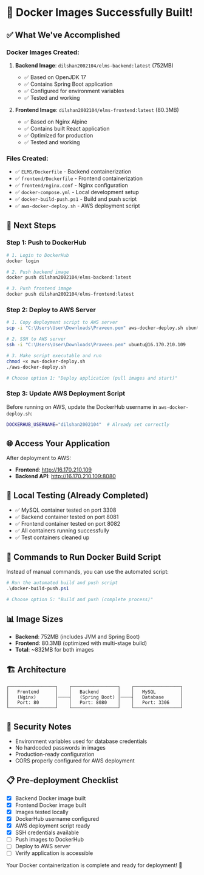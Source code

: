 # 🎉 Docker Images Successfully Built!

## ✅ **What We've Accomplished**

### **Docker Images Created:**
1. **Backend Image**: `dilshan2002104/elms-backend:latest` (752MB)
   - ✅ Based on OpenJDK 17
   - ✅ Contains Spring Boot application
   - ✅ Configured for environment variables
   - ✅ Tested and working

2. **Frontend Image**: `dilshan2002104/elms-frontend:latest` (80.3MB)
   - ✅ Based on Nginx Alpine
   - ✅ Contains built React application
   - ✅ Optimized for production
   - ✅ Tested and working

### **Files Created:**
- ✅ `ELMS/Dockerfile` - Backend containerization
- ✅ `frontend/Dockerfile` - Frontend containerization
- ✅ `frontend/nginx.conf` - Nginx configuration
- ✅ `docker-compose.yml` - Local development setup
- ✅ `docker-build-push.ps1` - Build and push script
- ✅ `aws-docker-deploy.sh` - AWS deployment script

## 🚀 **Next Steps**

### **Step 1: Push to DockerHub**
```powershell
# 1. Login to DockerHub
docker login

# 2. Push backend image
docker push dilshan2002104/elms-backend:latest

# 3. Push frontend image
docker push dilshan2002104/elms-frontend:latest
```

### **Step 2: Deploy to AWS Server**
```bash
# 1. Copy deployment script to AWS server
scp -i "C:\Users\User\Downloads\Praveen.pem" aws-docker-deploy.sh ubuntu@16.170.210.109:~/

# 2. SSH to AWS server
ssh -i "C:\Users\User\Downloads\Praveen.pem" ubuntu@16.170.210.109

# 3. Make script executable and run
chmod +x aws-docker-deploy.sh
./aws-docker-deploy.sh

# Choose option 1: "Deploy application (pull images and start)"
```

### **Step 3: Update AWS Deployment Script**
Before running on AWS, update the DockerHub username in `aws-docker-deploy.sh`:
```bash
DOCKERHUB_USERNAME="dilshan2002104"  # Already set correctly
```

## 🌐 **Access Your Application**

After deployment to AWS:
- **Frontend**: http://16.170.210.109
- **Backend API**: http://16.170.210.109:8080

## 📝 **Local Testing (Already Completed)**
- ✅ MySQL container tested on port 3308
- ✅ Backend container tested on port 8081
- ✅ Frontend container tested on port 8082
- ✅ All containers running successfully
- ✅ Test containers cleaned up

## 🔧 **Commands to Run Docker Build Script**

Instead of manual commands, you can use the automated script:
```powershell
# Run the automated build and push script
.\docker-build-push.ps1

# Choose option 5: "Build and push (complete process)"
```

## 📊 **Image Sizes**
- **Backend**: 752MB (includes JVM and Spring Boot)
- **Frontend**: 80.3MB (optimized with multi-stage build)
- **Total**: ~832MB for both images

## 🏗️ **Architecture**
```
┌─────────────────┐    ┌─────────────────┐    ┌─────────────────┐
│   Frontend      │    │   Backend       │    │   MySQL         │
│   (Nginx)       │────┤   (Spring Boot) │────┤   Database      │
│   Port: 80      │    │   Port: 8080    │    │   Port: 3306    │
└─────────────────┘    └─────────────────┘    └─────────────────┘
```

## 🔐 **Security Notes**
- Environment variables used for database credentials
- No hardcoded passwords in images
- Production-ready configuration
- CORS properly configured for AWS deployment

## 📋 **Pre-deployment Checklist**
- [x] Backend Docker image built
- [x] Frontend Docker image built
- [x] Images tested locally
- [x] DockerHub username configured
- [x] AWS deployment script ready
- [x] SSH credentials available
- [ ] Push images to DockerHub
- [ ] Deploy to AWS server
- [ ] Verify application is accessible

Your Docker containerization is complete and ready for deployment! 🎉